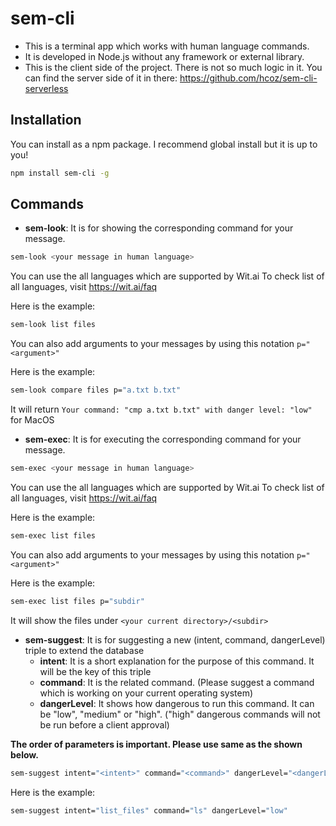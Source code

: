 
# sem-cli

* This is a terminal app which works with human language commands.
* It is developed in Node.js without any framework or external library.
* This is the client side of the project. There is not so much logic in it. You can find the server side of it in there: <https://github.com/hcoz/sem-cli-serverless>

## Installation

You can install as a npm package. I recommend global install but it is up to you!

```bash
npm install sem-cli -g
```

## Commands

* **sem-look**: It is for showing the corresponding command for your message.

```bash
sem-look <your message in human language>
```

You can use the all languages which are supported by Wit.ai
To check list of all languages, visit <https://wit.ai/faq>

Here is the example:

```bash
sem-look list files
```

You can also add arguments to your messages by using this notation `p="<argument>"`

Here is the example:

```bash
sem-look compare files p="a.txt b.txt"
```

It will return `Your command: "cmp a.txt b.txt" with danger level: "low"` for MacOS

* **sem-exec**: It is for executing the corresponding command for your message.

```bash
sem-exec <your message in human language>
```

You can use the all languages which are supported by Wit.ai
To check list of all languages, visit <https://wit.ai/faq>

Here is the example:

```bash
sem-exec list files
```

You can also add arguments to your messages by using this notation `p="<argument>"`

Here is the example:

```bash
sem-exec list files p="subdir"
```

It will show the files under `<your current directory>/<subdir>`

* **sem-suggest**: It is for suggesting a new (intent, command, dangerLevel) triple to extend the database
  * **intent**: It is a short explanation for the purpose of this command. It will be the key of this triple
  * **command**:  It is the related command. (Please suggest a command which is working on your current operating system)
  * **dangerLevel**: It shows how dangerous to run this command. It can be "low", "medium" or "high". ("high" dangerous commands will not be run before a client approval)

**The order of parameters is important. Please use same as the shown below.**

```bash
sem-suggest intent="<intent>" command="<command>" dangerLevel="<dangerLevel>"
```

Here is the example:

```bash
sem-suggest intent="list_files" command="ls" dangerLevel="low"
```
